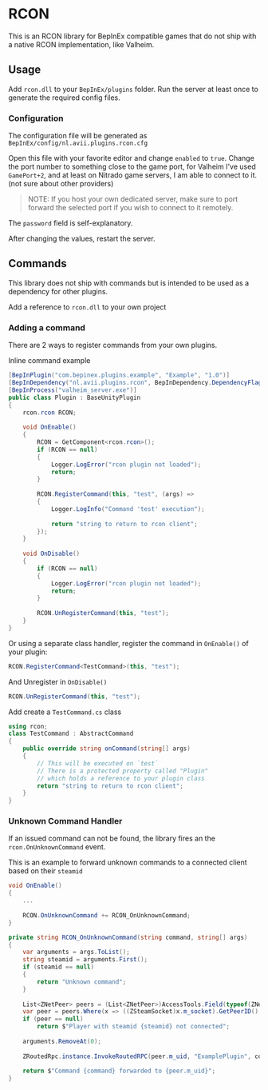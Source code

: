 ﻿# RCON

This is an RCON library for BepInEx compatible games that do not ship with a native RCON  implementation, like Valheim.

## Usage

Add `rcon.dll` to your `BepInEx/plugins` folder. Run the server at least once to generate the required config files.

### Configuration
The configuration file will be generated as `BepInEx/config/nl.avii.plugins.rcon.cfg`

Open this file with your favorite editor and change `enabled` to `true`.
 Change the port number to something close to the game port, for Valheim I've used `GamePort+2`, and at least on Nitrado game servers, I am able to connect to it. (not sure about other providers)

> NOTE: If you host your own dedicated server, make sure to port forward the selected port if you wish to connect to it remotely.

The `password` field is self-explanatory.

After changing the values, restart the server.

## Commands

This library does not ship with commands but is intended to be used as a dependency for other plugins.

Add a reference to `rcon.dll` to your own project

### Adding a command

There are 2 ways to register commands from your own plugins.

Inline command example
```csharp
[BepInPlugin("com.bepinex.plugins.example", "Example", "1.0")]
[BepInDependency("nl.avii.plugins.rcon", BepInDependency.DependencyFlags.HardDependency)]
[BepInProcess("valheim_server.exe")]
public class Plugin : BaseUnityPlugin
{
    rcon.rcon RCON;
 
    void OnEnable()
    {
        RCON = GetComponent<rcon.rcon>();
        if (RCON == null)
        {
            Logger.LogError("rcon plugin not loaded");
            return;
        }
 
        RCON.RegisterCommand(this, "test", (args) =>
        {
            Logger.LogInfo("Command 'test' execution");
 
            return "string to return to rcon client";
        });
    }
 
    void OnDisable()
    {
        if (RCON == null)
        {
            Logger.LogError("rcon plugin not loaded");
            return;
        }
 
        RCON.UnRegisterCommand(this, "test");
    }
}
```
Or using a separate class handler, register the command in `OnEnable()` of your plugin:
```csharp
RCON.RegisterCommand<TestCommand>(this, "test");
```
And Unregister in `OnDisable()`
```csharp
RCON.UnRegisterCommand(this, "test");
```

Add create a `TestCommand.cs` class
```csharp
using rcon;
class TestCommand : AbstractCommand
{
    public override string onCommand(string[] args)
    {
        // This will be executed on `test`
        // There is a protected property called "Plugin"
        // which holds a reference to your plugin class
        return "string to return to rcon client";
    }
}
```

### Unknown Command Handler

If an issued command can not be found, the library fires an the  `rcon.OnUnknownCommand` event.

This is an example to forward unknown commands to a connected client based on their `steamid`

```csharp
void OnEnable()
{
    ...
    
    RCON.OnUnknownCommand += RCON_OnUnknownCommand;
}

private string RCON_OnUnknownCommand(string command, string[] args)
{
    var arguments = args.ToList();
    string steamid = arguments.First();
    if (steamid == null)
    {
        return "Unknown command";
    }
 
    List<ZNetPeer> peers = (List<ZNetPeer>)AccessTools.Field(typeof(ZNet), "m_peers").GetValue(ZNet.instance);
    var peer = peers.Where(x => ((ZSteamSocket)x.m_socket).GetPeerID().ToString().Trim().ToLower() == steamid.Trim().ToLower()).FirstOrDefault();
    if (peer == null)
        return $"Player with steamid {steamid} not connected";
 
    arguments.RemoveAt(0);
 
    ZRoutedRpc.instance.InvokeRoutedRPC(peer.m_uid, "ExamplePlugin", command, arguments);
 
    return $"Command {command} forwarded to {peer.m_uid}";
}
```